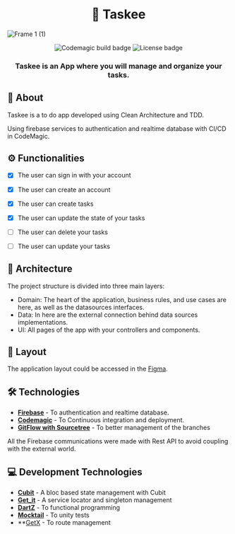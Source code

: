 
<h1 align="center">
    📌<a> Taskee </a>
</h1>

![Frame 1 (1)](https://user-images.githubusercontent.com/45527157/128557946-b05f0d22-1afa-452a-a6a5-5bf406b24f5b.jpg)




 <div align="center"><img alt="Codemagic build badge" src="https://api.codemagic.io/apps/610a8cf053f857d6d492dd2b/610a8cf053f857d6d492dd2a/status_badge.svg"> <img alt="License badge" src="https://img.shields.io/static/v1?label=license&message=MIT&color=blue"></div>



<h3 align="center">
    Taskee is an App where you will manage and organize your tasks.
</h3>

## 📃 About
  Taskee is a to do app developed using Clean Architecture and TDD. 
  
  Using firebase services to authentication and realtime database with CI/CD in CodeMagic.  

## ⚙️ Functionalities

- [x] The user can sign in with your account
- [x] The user can create an account
- [x] The user can create tasks
- [x] The user can update the state of your tasks 
- [ ] The user can delete your tasks
- [ ] The user can update your tasks


## 📐 Architecture

   The project structure is divided into three main layers:
   - Domain: The heart of the application, business rules, and use cases are here, as well as the datasources interfaces.
   - Data: In here are the external connection behind data sources implementations.
   - UI: All pages of the app with your controllers and components.
   
## 🎨 Layout

The application layout could be accessed in the [Figma](https://www.figma.com/file/of21LcDFLXU6aTN2GiSSyh/Taskee?node-id=0%3A1).

## 🛠 Technologies

- **[Firebase](https://firebase.google.com/products/auth?gclsrc=aw.ds&gclid=CjwKCAjw9aiIBhA1EiwAJ_GTSoOXq5Yt_uQblGU9Z2aQuUxWfH8sD9eL1DcpVUXG11RJ7QxhshJ6sRoCKogQAvD_BwE)** - To authentication and realtime database.
- **[Codemagic](https://codemagic.io/)** - To Continuous integration and deployment.
- **[GitFlow with Sourcetree](https://www.sourcetreeapp.com/)** - To better management of the branches

All the Firebase communications were made with Rest API to avoid coupling with the external world. 

## 💻 Development Technologies
- **[Cubit](https://pub.dev/packages/flutter_bloc)** - A bloc based state management with Cubit
- **[Get_it](https://pub.dev/packages/get_it)** - A service locator and singleton management
- **[DartZ](https://pub.dev/packages/dartz)** - To functional programming
- **[Mocktail](https://pub.dev/packages/mocktail)** - To unity tests
- **[GetX](https://pub.dev/packages/get) - To route management

